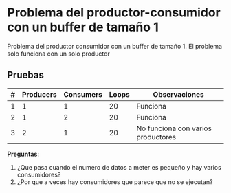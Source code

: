 

# Problema del productor-consumidor con un buffer de tamaño 1

Problema del productor consumidor con un buffer de tamaño 1. El problema solo funciona con un solo productor

## Pruebas


|#|Producers|Consumers|Loops|Observaciones|
|---|---|---|---|---|
|1|1|1|20|Funciona|
|2|1|2|20|Funciona|
|3|2|1|20|No funciona con varios productores|

**Preguntas**:
1. ¿Que pasa cuando el numero de datos a meter es pequeño y hay varios consumidores?
2. ¿Por que a veces hay consumidores que parece que no se ejecutan?
